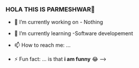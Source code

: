 ### HOLA THIS IS PARMESHWAR👋



- 🔭 I’m currently working on - Nothing
- 🌱 I’m currently learning -Software developement
- 📫 How to reach me: ...

- ⚡ Fun fact: ... is that **i am funny** 😂 
-->
